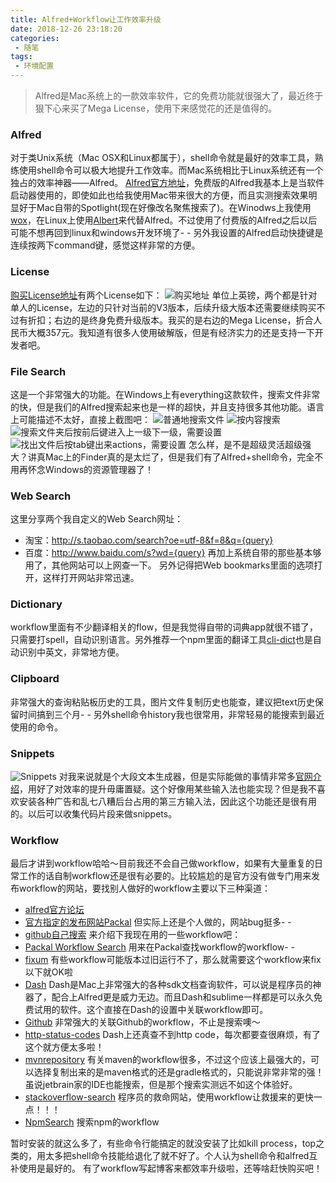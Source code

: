 ```yaml
---
title: Alfred+Workflow让工作效率升级
date: 2018-12-26 23:18:20
categories:
 - 随笔
tags:
 - 环境配置
---
```

> Alfred是Mac系统上的一款效率软件，它的免费功能就很强大了，最近终于狠下心来买了Mega License，使用下来感觉花的还是值得的。

### Alfred
对于类Unix系统（Mac OSX和Linux都属于），shell命令就是最好的效率工具，熟练使用shell命令可以极大地提升工作效率。而Mac系统相比于Linux系统还有一个独占的效率神器——Alfred。
[Alfred官方地址](https://www.alfredapp.com/)，免费版的Alfred我基本上是当软件启动器使用的，即使如此也给我使用Mac带来很大的方便，而且实测搜索效果明显好于Mac自带的Spotlight(现在好像改名聚焦搜索了)。在Winodws上我使用[wox](http://www.wox.one/)，在Linux上使用[Albert](https://albertlauncher.github.io/docs/installing/)来代替Alfred。不过使用了付费版的Alfred之后以后可能不想再回到linux和windows开发环境了- -
另外我设置的Alfred启动快捷键是连续按两下command键，感觉这样非常的方便。

### License
[购买License地址](https://www.alfredapp.com/powerpack/buy/)有两个License如下：
![购买地址](https://upload-images.jianshu.io/upload_images/5586297-4a68f9b1c8d473d7.png?imageMogr2/auto-orient/strip%7CimageView2/2/w/1240)
单位上英镑，两个都是针对单人的License，左边的只针对当前的V3版本，后续升级大版本还需要继续购买不过有折扣；右边的是终身免费升级版本。我买的是右边的Mega License，折合人民币大概357元。我知道有很多人使用破解版，但是有经济实力的还是支持一下开发者吧。
<!-- more -->

### File Search
这是一个非常强大的功能。在Windows上有everything这款软件，搜索文件非常的快，但是我们的Alfred搜索起来也是一样的超快，并且支持很多其他功能。语言上可能描述不太好，直接上截图吧：
![普通地搜索文件](https://upload-images.jianshu.io/upload_images/5586297-adee1c8db5163fdd.png?imageMogr2/auto-orient/strip%7CimageView2/2/w/1240)
![按内容搜索](https://upload-images.jianshu.io/upload_images/5586297-db8bc3deef83a4d7.png?imageMogr2/auto-orient/strip%7CimageView2/2/w/1240)
![搜索文件夹后按前后键进入上一级下一级，需要设置](https://upload-images.jianshu.io/upload_images/5586297-71cdb4440038e19b.png?imageMogr2/auto-orient/strip%7CimageView2/2/w/1240)
![找出文件后按tab键出来actions，需要设置](https://upload-images.jianshu.io/upload_images/5586297-fa23286cf143d5c4.png?imageMogr2/auto-orient/strip%7CimageView2/2/w/1240)
怎么样，是不是超级灵活超级强大？讲真Mac上的Finder真的是太烂了，但是我们有了Alfred+shell命令，完全不用再怀念Windows的资源管理器了！

### Web Search
这里分享两个我自定义的Web Search网址：
- 淘宝：http://s.taobao.com/search?oe=utf-8&f=8&q={query}
- 百度：http://www.baidu.com/s?wd={query}
再加上系统自带的那些基本够用了，其他网站可以上网查一下。
另外记得把Web bookmarks里面的选项打开，这样打开网站非常迅速。

### Dictionary
workflow里面有不少翻译相关的flow，但是我觉得自带的词典app就很不错了，只需要打spell，自动识别语言。另外推荐一个npm里面的翻译工具[cli-dict](https://www.npmjs.com/package/cli-dict/v/0.0.54)也是自动识别中英文，非常地方便。

### Clipboard
非常强大的查询粘贴板历史的工具，图片文件复制历史也能查，建议把text历史保留时间搞到三个月- -
另外shell命令history我也很常用，非常轻易的能搜索到最近使用的命令。

### Snippets
![Snippets](https://upload-images.jianshu.io/upload_images/5586297-0793b9d3197ae414.png?imageMogr2/auto-orient/strip%7CimageView2/2/w/1240)
对我来说就是个大段文本生成器，但是实际能做的事情非常多[官网介绍](https://www.alfredapp.com/help/features/snippets/)，用好了对效率的提升毋庸置疑。这个好像用某些输入法也能实现？但是我不喜欢安装各种广告和乱七八糟后台占用的第三方输入法，因此这个功能还是很有用的。以后可以收集代码片段来做snippets。

### Workflow
最后才讲到workflow哈哈～目前我还不会自己做workflow，如果有大量重复的日常工作的话自制workflow还是很有必要的。比较尴尬的是官方没有做专门用来发布workflow的网站，要找别人做好的workflow主要以下三种渠道：
-  [alfred官方论坛](https://www.alfredforum.com/)
- [官方指定的发布网站Packal](http://www.packal.org/) 但实际上还是个人做的，网站bug挺多- -
- [github自己搜索](https://github.com)
来介绍下我现在用的一些workflow吧：
- [Packal Workflow Search](http://www.packal.org/workflow/packal-workflow-search)
用来在Packal查找workflow的workflow- -
- [fixum](https://github.com/deanishe/alfred-fixum)
有些workflow可能版本过旧运行不了，那么就需要这个workflow来fix以下就OK啦
- [Dash](https://kapeli.com/dash)
Dash是Mac上非常强大的各种sdk文档查询软件，可以说是程序员的神器了，配合上Alfred更是威力无边。而且Dash和sublime一样都是可以永久免费试用的软件。这个直接在Dash的设置中关联workflow即可。
- [Github](http://www.packal.org/workflow/github)
非常强大的关联Github的workflow，不止是搜索噢～
- [http-status-codes](http://www.packal.org/workflow/http-status-codes)
Dash上还真查不到http code，每次都要查很麻烦，有了这个就方便太多啦！
- [mvnrepository](http://www.packal.org/workflow/mvnrepository)
有关maven的workflow很多，不过这个应该上最强大的，可以选择复制出来的是maven格式的还是gradle格式的，只能说非常非常的强！虽说jetbrain家的IDE也能搜索，但是那个搜索实测远不如这个体验好。
- [stackoverflow-search](http://www.packal.org/workflow/stackoverflow-search)
程序员的救命网站，使用workflow让救援来的更快一点！！！
- [NpmSearch](http://www.packal.org/workflow/npmsearch)
搜索npm的workflow

暂时安装的就这么多了，有些命令行能搞定的就没安装了比如kill process，top之类的，用太多把shell命令技能给退化了就不好了。个人认为shell命令和alfred互补使用是最好的。
有了workflow写起博客来都效率升级啦，还等啥赶快购买吧！
